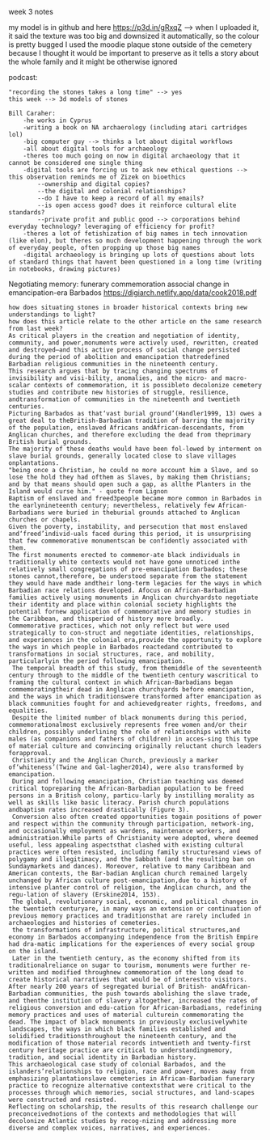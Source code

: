 week 3 notes

my model is in github and here https://p3d.in/gRxqZ --> when I uploaded it, it said the texture was too big and downsized it automatically, so the colour is pretty bugged
I used the moodie plaque stone outside of the cemetery because I thought it would be important to preserve as it tells a story about the whole family and it might be otherwise ignored

podcast:

    "recording the stones takes a long time" --> yes
    this week --> 3d models of stones
    
    Bill Caraher:
        -he works in Cyprus
        -writing a book on NA archaerology (including atari cartridges lol)
        -big computer guy --> thinks a lot about digital workflows
        -all about digital tools for archaeology
        -theres too much going on now in digital archaeology that it cannot be considered one single thing
        -digital tools are forcing us to ask new ethical questions --> this observation reminds me of Zizek on bioethics
            --ownership and digital copies?
            --the digital and colonial relationships?
            --do I have to keep a record of all my emails?
            --is open access good? does it reinforce cultural elite standards?
            --private profit and public good --> corporations behind everyday technology? leveraging of efficiency for profit?
        -theres a lot of fetishization of big names in tech innovation (like elon), but theres so much development happening through the work of everyday people, often propping up those big names
        -digital archaeology is bringing up lots of questions about lots of standard things that havent been questioned in a long time (writing in notebooks, drawing pictures)
        
Negotiating memory: funerary commemoration associal change in emancipation-era Barbados
https://digiarch.netlify.app/data/cook2018.pdf

    how does situating stones in broader historical contexts bring new understandings to light?
    how does this article relate to the other article on the same research from last week?
    As critical players in the creation and negotiation of identity, community, and power,monuments were actively used, rewritten, created and destroyed–and this active process of social change persisted during the period of abolition and emancipation thatredefined Barbadian religious communities in the nineteenth century. 
    This research argues that by tracing changing spectrums of invisibility and visi-bility, anomalies, and the micro- and macro-scalar contexts of commemoration, it is possibleto decolonize cemetery studies and contribute new histories of struggle, resilience, andtransformation of communities in the nineteenth and twentieth centuries.
    Picturing Barbados as that‘vast burial ground’(Handler1999, 13) owes a great deal to theBritish-Barbadian tradition of barring the majority of the population, enslaved Africans andAfrican-descendants, from Anglican churches, and therefore excluding the dead from theprimary British burial grounds. 
    The majority of these deaths would have been fol-lowed by interment on slave burial grounds, generally located close to slave villages onplantations.
    "being once a Christian, he could no more account him a Slave, and so lose the hold they had ofthem as Slaves, by making them Christians; and by that means should open such a gap, as allthe Planters in the Island would curse him." - quote from Lignon
    Baptism of enslaved and freed3people became more common in Barbados in the earlynineteenth century; nevertheless, relatively few African-Barbadians were buried in theburial grounds attached to Anglican churches or chapels. 
    Given the poverty, instability, and persecution that most enslaved and‘freed’individ-uals faced during this period, it is unsurprising that few commemorative monumentscan be confidently associated with them. 
    The first monuments erected to commemor-ate black individuals in traditionally white contexts would not have gone unnoticed inthe relatively small congregations of pre-emancipation Barbados; these stones cannot,therefore, be understood separate from the statement they would have made andtheir long-term legacies for the ways in which Barbadian race relations developed. Afocus on African-Barbadian families actively using monuments in Anglican churchyardsto negotiate their identity and place within colonial society highlights the potential fornew application of commemorative and memory studies in the Caribbean, and thisperiod of history more broadly.
    Commemorative practices, which not only reflect but were used strategically to con-struct and negotiate identities, relationships, and experiences in the colonial era,provide the opportunity to explore the ways in which people in Barbados reactedand contributed to transformations in social structures, race, and mobility, particularlyin the period following emancipation. 
     The temporal breadth of this study, from themiddle of the seventeenth century through to the middle of the twentieth century wascritical to framing the cultural context in which African-Barbadians began commemoratingtheir dead in Anglican churchyards before emancipation, and the ways in which traditionswere transformed after emancipation as black communities fought for and achievedgreater rights, freedoms, and equalities.
     Despite the limited number of black monuments during this period, commemorationalmost exclusively represents free women and/or their children, possibly underlining the role of relationships with white males (as companions and fathers of children) in acces-sing this type of material culture and convincing originally reluctant church leaders forapproval. 
     Christianity and the Anglican Church, previously a marker of‘whiteness’(Twine and Gal-lagher2014), were also transformed by emancipation. 
     During and following emancipation, Christian teaching was deemed critical topreparing the African-Barbadian population to be freed persons in a British colony, particu-larly by instilling morality as well as skills like basic literacy. Parish church populations andbaptism rates increased drastically (Figure 3). 
     Conversion also often created opportunities togain positions of power and respect within the community through participation, network-ing, and occasionally employment as wardens, maintenance workers, and administration.While parts of Christianity were adopted, where deemed useful, less appealing aspectsthat clashed with existing cultural practices were often resisted, including family structuresand views of polygamy and illegitimacy, and the Sabbath (and the resulting ban on Sundaymarkets and dances). Moreover, relative to many Caribbean and American contexts, the Bar-badian Anglican church remained largely unchanged by African culture post-emancipation,due to a history of intensive planter control of religion, the Anglican church, and the regu-lation of slavery (Erskine2014, 153).
     The global, revolutionary social, economic, and political changes in the twentieth centuryare, in many ways an extension or continuation of previous memory practices and traditionsthat are rarely included in archaeologies and histories of cemeteries. 
     the transformations of infrastructure, political structures,and economy in Barbados accompanying independence from the British Empire had dra-matic implications for the experiences of every social group on the island. 
     Later in the twentieth century, as the economy shifted from its traditionalreliance on sugar to tourism, monuments were further re-written and modified throughnew commemoration of the long dead to create historical narratives that would be of interestto visitors. 
    After nearly 200 years of segregated burial of British- andAfrican-Barbadian communities, the push towards abolishing the slave trade, and thenthe institution of slavery altogether, increased the rates of religious conversion and edu-cation for African-Barbadians, redefining memory practices and uses of material culturein commemorating the dead. The impact of black monuments in previously exclusivelywhite landscapes, the ways in which black families established and solidified traditionsthroughout the nineteenth century, and the modification of those material records intwentieth and twenty-first century heritage practice are critical to understandingmemory, tradition, and social identity in Barbadian history.
    This archaeological case study of colonial Barbados, and the islanders’relationships to religion, race and power, moves away from emphasizing plantationslave cemeteries in African-Barbadian funerary practice to recognize alternative contextsthat were critical to the processes through which memories, social structures, and land-scapes were constructed and resisted. 
    Reflecting on scholarship, the results of this research challenge our preconceivednotions of the contexts and methodologies that will decolonize Atlantic studies by recog-nizing and addressing more diverse and complex voices, narratives, and experiences. 
    
    
    
    
    
    
    
    
    
